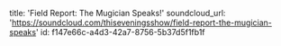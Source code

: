 title: 'Field Report: The Mugician Speaks!'
soundcloud_url: 'https://soundcloud.com/thiseveningsshow/field-report-the-mugician-speaks'
id: f147e66c-a4d3-42a7-8756-5b37d5f1fb1f
